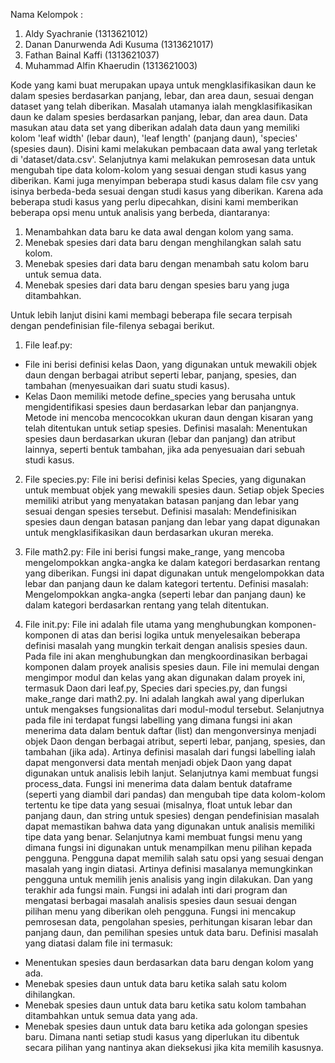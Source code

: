 Nama Kelompok :
1. Aldy Syachranie (1313621012)
2. Danan Danurwenda Adi Kusuma (1313621017)
3. Fathan Bainal Kaffi (1313621037)
4. Muhammad Alfin Khaerudin (1313621003)

Kode yang kami buat merupakan upaya untuk mengklasifikasikan daun ke dalam spesies berdasarkan panjang, lebar, dan area daun, sesuai dengan dataset yang telah diberikan. Masalah utamanya ialah mengklasifikasikan daun ke dalam spesies berdasarkan panjang, lebar, dan area daun. Data masukan atau data set yang diberikan adalah data daun yang memiliki kolom 'leaf width' (lebar daun), 'leaf length' (panjang daun), 'species' (spesies daun). Disini kami melakukan pembacaan data awal yang terletak di 'dataset/data.csv'. Selanjutnya kami melakukan pemrosesan data untuk mengubah tipe data kolom-kolom yang sesuai dengan studi kasus yang diberikan. Kami juga menyimpan beberapa studi kasus dalam file csv yang isinya berbeda-beda sesuai dengan studi kasus yang diberikan. Karena ada beberapa studi kasus yang perlu dipecahkan, disini kami memberikan beberapa opsi menu untuk analisis yang berbeda, diantaranya:
1. Menambahkan data baru ke data awal dengan kolom yang sama.
2. Menebak spesies dari data baru dengan menghilangkan salah satu kolom.
3. Menebak spesies dari data baru dengan menambah satu kolom baru untuk semua data.
4. Menebak spesies dari data baru dengan spesies baru yang juga ditambahkan.

Untuk lebih lanjut disini kami membagi beberapa file secara terpisah dengan pendefinisian file-filenya sebagai berikut.

1. File leaf.py:
- File ini berisi definisi kelas Daon, yang digunakan untuk mewakili objek daun dengan berbagai atribut seperti lebar, panjang, spesies, dan tambahan (menyesuaikan dari suatu studi kasus). 
- Kelas Daon memiliki metode define_species yang berusaha untuk mengidentifikasi spesies daun berdasarkan lebar dan panjangnya. Metode ini mencoba mencocokkan ukuran daun dengan kisaran yang telah ditentukan untuk setiap spesies. 
Definisi masalah: Menentukan spesies daun berdasarkan ukuran (lebar dan panjang) dan atribut lainnya, seperti bentuk tambahan, jika ada penyesuaian dari sebuah studi kasus.

2. File species.py:
File ini berisi definisi kelas Species, yang digunakan untuk membuat objek yang mewakili spesies daun. Setiap objek Species memiliki atribut yang menyatakan batasan panjang dan lebar yang sesuai dengan spesies tersebut.
Definisi masalah: Mendefinisikan spesies daun dengan batasan panjang dan lebar yang dapat digunakan untuk mengklasifikasikan daun berdasarkan ukuran mereka.

3. File math2.py:
File ini berisi fungsi make_range, yang mencoba mengelompokkan angka-angka ke dalam kategori berdasarkan rentang yang diberikan. Fungsi ini dapat digunakan untuk mengelompokkan data lebar dan panjang daun ke dalam kategori tertentu.
Definisi masalah: Mengelompokkan angka-angka (seperti lebar dan panjang daun) ke dalam kategori berdasarkan rentang yang telah ditentukan.

4. File init.py:
File ini adalah file utama yang menghubungkan komponen-komponen di atas dan berisi logika untuk menyelesaikan beberapa definisi masalah yang mungkin terkait dengan analisis spesies daun. Pada file ini akan menghubungkan dan mengkoordinasikan berbagai komponen dalam proyek analisis spesies daun. File ini memulai dengan mengimpor modul dan kelas yang akan digunakan dalam proyek ini, termasuk Daon dari leaf.py, Species dari species.py, dan fungsi make_range dari math2.py. Ini adalah langkah awal yang diperlukan untuk mengakses fungsionalitas dari modul-modul tersebut. Selanjutnya pada file ini terdapat fungsi labelling yang dimana fungsi ini akan menerima data dalam bentuk daftar (list) dan mengonversinya menjadi objek Daon dengan berbagai atribut, seperti lebar, panjang, spesies, dan tambahan (jika ada). Artinya definisi masalah dari fungsi labelling ialah dapat mengonversi data mentah menjadi objek Daon yang dapat digunakan untuk analisis lebih lanjut. Selanjutnya kami membuat fungsi process_data. Fungsi ini menerima data dalam bentuk dataframe (seperti yang diambil dari pandas) dan mengubah tipe data kolom-kolom tertentu ke tipe data yang sesuai (misalnya, float untuk lebar dan panjang daun, dan string untuk spesies) dengan pendefinisian masalah dapat memastikan bahwa data yang digunakan untuk analisis memiliki tipe data yang benar. Selanjutnya kami membuat fungsi menu yang dimana fungsi ini digunakan untuk menampilkan menu pilihan kepada pengguna. Pengguna dapat memilih salah satu opsi yang sesuai dengan masalah yang ingin diatasi. Artinya definisi masalanya memungkinkan pengguna untuk memilih jenis analisis yang ingin dilakukan. Dan yang terakhir ada fungsi main. Fungsi ini adalah inti dari program dan mengatasi berbagai masalah analisis spesies daun sesuai dengan pilihan menu yang diberikan oleh pengguna. Fungsi ini mencakup pemrosesan data, pengolahan spesies, perhitungan kisaran lebar dan panjang daun, dan pemilihan spesies untuk data baru.
Definisi masalah yang diatasi dalam file ini termasuk:
- Menentukan spesies daun berdasarkan data baru dengan kolom yang ada.
- Menebak spesies daun untuk data baru ketika salah satu kolom dihilangkan.
- Menebak spesies daun untuk data baru ketika satu kolom tambahan ditambahkan untuk semua data yang ada.
- Menebak spesies daun untuk data baru ketika ada golongan spesies baru.
Dimana nanti setiap studi kasus yang diperlukan itu dibentuk secara pilihan yang nantinya akan dieksekusi jika kita memilih kasusnya.